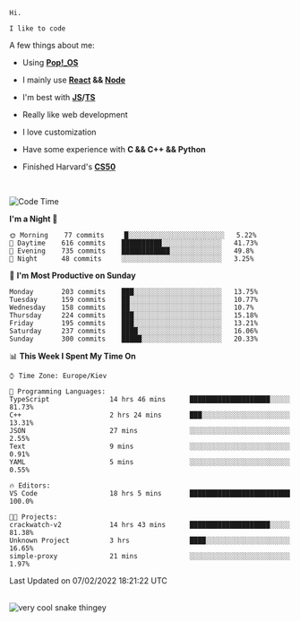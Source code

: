 ```
Hi.

I like to code
```

A few things about me:

-   Using **[Pop!\_OS](https://pop.system76.com/)**

-   I mainly use **[React](https://reactjs.org/) && [Node](https://nodejs.org/en/)**

-   I'm best with **[JS](https://www.javascript.com/)/[TS](https://www.typescriptlang.org/)**

-   Really like web development

-   I love customization

-   Have some experience with **C && C++ && Python**

-   Finished Harvard's **[CS50](https://cs50.harvard.edu)**

<br>

<!--START_SECTION:waka-->
![Code Time](http://img.shields.io/badge/Code%20Time-320%20hrs%2018%20mins-blue)

**I'm a Night 🦉** 

```text
🌞 Morning    77 commits     █░░░░░░░░░░░░░░░░░░░░░░░░   5.22% 
🌆 Daytime    616 commits    ██████████░░░░░░░░░░░░░░░   41.73% 
🌃 Evening    735 commits    ████████████░░░░░░░░░░░░░   49.8% 
🌙 Night      48 commits     ░░░░░░░░░░░░░░░░░░░░░░░░░   3.25%

```
📅 **I'm Most Productive on Sunday** 

```text
Monday       203 commits    ███░░░░░░░░░░░░░░░░░░░░░░   13.75% 
Tuesday      159 commits    ██░░░░░░░░░░░░░░░░░░░░░░░   10.77% 
Wednesday    158 commits    ██░░░░░░░░░░░░░░░░░░░░░░░   10.7% 
Thursday     224 commits    ███░░░░░░░░░░░░░░░░░░░░░░   15.18% 
Friday       195 commits    ███░░░░░░░░░░░░░░░░░░░░░░   13.21% 
Saturday     237 commits    ████░░░░░░░░░░░░░░░░░░░░░   16.06% 
Sunday       300 commits    █████░░░░░░░░░░░░░░░░░░░░   20.33%

```


📊 **This Week I Spent My Time On** 

```text
⌚︎ Time Zone: Europe/Kiev

💬 Programming Languages: 
TypeScript               14 hrs 46 mins      ████████████████████░░░░░   81.73% 
C++                      2 hrs 24 mins       ███░░░░░░░░░░░░░░░░░░░░░░   13.31% 
JSON                     27 mins             ░░░░░░░░░░░░░░░░░░░░░░░░░   2.55% 
Text                     9 mins              ░░░░░░░░░░░░░░░░░░░░░░░░░   0.91% 
YAML                     5 mins              ░░░░░░░░░░░░░░░░░░░░░░░░░   0.55%

🔥 Editors: 
VS Code                  18 hrs 5 mins       █████████████████████████   100.0%

🐱‍💻 Projects: 
crackwatch-v2            14 hrs 43 mins      ████████████████████░░░░░   81.38% 
Unknown Project          3 hrs               ████░░░░░░░░░░░░░░░░░░░░░   16.65% 
simple-proxy             21 mins             ░░░░░░░░░░░░░░░░░░░░░░░░░   1.97%

```


 Last Updated on 07/02/2022 18:21:22 UTC
<!--END_SECTION:waka-->

<br>

<img title="" src="https://raw.githubusercontent.com/Trunkelis/Trunkelis/output/github-contribution-grid-snake.svg" alt="very cool snake thingey" data-align="left">
